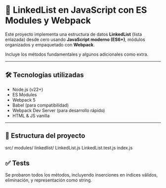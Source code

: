 # 🧠 LinkedList en JavaScript con ES Modules y Webpack

Este proyecto implementa una estructura de datos **LinkedList** (lista enlazada) desde cero usando **JavaScript moderno (ES6+)**, módulos organizados y empaquetado con **Webpack**.

Incluye los métodos fundamentales y algunos adicionales como extra.

---

## 🛠️ Tecnologías utilizadas

- Node.js (v22+)
- ES Modules
- Webpack 5
- Babel (para compatibilidad)
- Webpack Dev Server (para desarrollo rápido)
- HTML & JS vanilla

---

## 📁 Estructura del proyecto

src/
modules/
linkedlist/
LinkedList.js
LinkedList.test.js
index.js

## ✅ Tests

Se probaron todos los métodos, incluyendo inserciones en índices válidos, eliminación, y representación como string.
